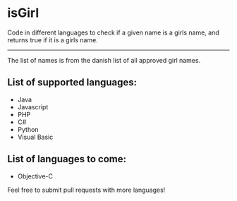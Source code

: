isGirl
==================

Code in different languages to check if a given name is a girls name, and returns true if it is a girls name.

------

The list of names is from the danish list of all approved girl names.

## List of supported languages:
* Java
* Javascript
* PHP
* C#
* Python
* Visual Basic

## List of languages to come:
* Objective-C

Feel free to submit pull requests with more languages!
